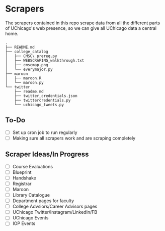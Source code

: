 # Scrapers
The scrapers contained in this repo scrape data from all the different parts of UChicago's web presence, so we can give all UChicago data a central home. 
```
.
├── README.md
├── college_catalog
│   ├── CMSC\ prereq.py
│   ├── WEBSCRAPING_walkthrough.txt
│   ├── cmscmap.png
│   └── everymajor.py
├── maroon
│   ├── maroon.R
│   └── maroon.py
└── twitter
    ├── readme.md
    ├── twitter_credentials.json
    ├── twittercredentials.py
    └── uchicago_tweets.py
```

## To-Do 
- [ ] Set up cron job to run regularly 
- [ ] Making sure all scrapers work and are scraping completely 

## Scraper Ideas/In Progress 
- [ ] Course Evaluations 
- [ ] Blueprint 
- [ ] Handshake 
- [ ] Registrar 
- [ ] Maroon 
- [ ] Library Catalogue 
- [ ] Department pages for faculty 
- [ ] College Advsiors/Career Advisors pages 
- [ ] UChicago Twitter/Instagram/LinkedIn/FB
- [ ] UChicago Events
- [ ] IOP Events
